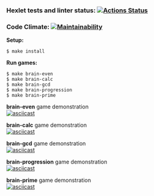 ### Hexlet tests and linter status: [![Actions Status](https://github.com/dmitry1210/frontend-project-lvl1/workflows/hexlet-check/badge.svg)](https://github.com/dmitry1210/frontend-project-lvl1/actions)  
### Code Climate: [![Maintainability](https://api.codeclimate.com/v1/badges/e729eea71a9bb1027faf/maintainability)](https://codeclimate.com/github/dmitry1210/frontend-project-lvl1/maintainability)

**Setup:**

`$ make install`

**Run games:**

`$ make brain-even`  
`$ make brain-calc`  
`$ make brain-gcd`  
`$ make brain-progression`  
`$ make brain-prime`  

**brain-even** game demonstration  
[![asciicast](https://asciinema.org/a/tmzeLNSYzFme5W2BHZJVJ1iKh.svg)](https://asciinema.org/a/tmzeLNSYzFme5W2BHZJVJ1iKh)

**brain-calc** game demonstration  
[![asciicast](https://asciinema.org/a/DKwnXwg2KxRRcKuAUOP34XY35.svg)](https://asciinema.org/a/DKwnXwg2KxRRcKuAUOP34XY35)

**brain-gcd** game demonstration  
[![asciicast](https://asciinema.org/a/bbPcP9gwp4dbhrIE2S1QIXhKJ.svg)](https://asciinema.org/a/bbPcP9gwp4dbhrIE2S1QIXhKJ)

**brain-progression** game demonstration  
[![asciicast](https://asciinema.org/a/tVHZFTJPWbYH9aqjtdWcCJmSD.svg)](https://asciinema.org/a/tVHZFTJPWbYH9aqjtdWcCJmSD)

**brain-prime** game demonstration  
[![asciicast](https://asciinema.org/a/icxkKj8lb5B3XkR8f8ArGDqdr.svg)](https://asciinema.org/a/icxkKj8lb5B3XkR8f8ArGDqdr)
